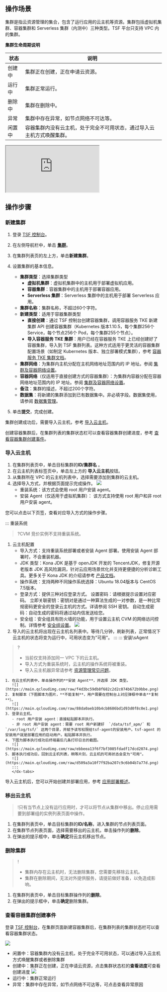 ## 操作场景

集群是指云资源管理的集合，包含了运行应用的云主机等资源。集群包括虚拟机集群、容器集群和 Serverless 集群（内测中）三种类型。TSF 平台只支持 VPC 内的集群。

**集群生命周期说明**

| 状态   | 说明                                                         |
| ------ | ------------------------------------------------------------ |
| 创建中 | 集群正在创建，正在申请云资源。                               |
| 运行中 | 集群正常运行。                                               |
| 删除中 | 集群在删除中。                                               |
| 异常   | 集群中存在异常，如节点网络不可达等。                         |
| 闲置中 | 容器集群内没有云主机，处于完全不可用状态，通过导入云主机方式唤醒集群。 |

<div class="doc-video-mod"><iframe src="https://cloud.tencent.com/edu/learning/quick-play/2039-24419?source=gw.doc.media&withPoster=1&notip=1"></iframe></div>

## 操作步骤

### 新建集群

1. 登录 [TSF 控制台](https://console.cloud.tencent.com/tsf/index)。
2. 在左侧导航栏中，单击 **[集群](https://console.cloud.tencent.com/tsf/cluster)**。
3. 在集群列表页的左上方，单击**新建集群**。
4. 设置集群的基本信息。
   - **集群类型**：选择集群类型
     - **虚拟机集群**：虚拟机集群中的主机用于部署虚拟机应用。
     - **容器集群**：容器集群中的主机用于部署容器应用。
     - **Serverless 集群**：Serverless 集群中的主机用于部署 Serverless 应用。
   - **集群名称**：集群名称，不超过60个字符。
   - **新建类型**：适用于容器集群类型
     - **直接创建**：通过 TSF 控制台创建容器集群，调用容器服务 TKE 新建集群 API 创建容器集群（Kubernetes 版本1.10.5，每个集群256个 Service，每个节点256个 Pod，每个集群255个节点）。
     - **导入容器服务 TKE 集群**：用户已经在容器服务 TKE 上已经创建好了容器集群，导入到 TSF 集群列表。这种方式适用于更灵活的容器集群配置场景（如制定 Kubernetes 版本、独立部署模式集群），参考 [容器服务 TKE 集群文档](https://cloud.tencent.com/document/product/457/32187)。
   - **集群网络**：为集群内主机分配在主机网络地址范围内的 IP 地址。参阅 [集群及容器网络设置](https://cloud.tencent.com/document/product/649/16926)。
   - **容器网络**（仅适用于直接创建方式的容器集群）：为集群内容器分配在容器网络地址范围内的 IP 地址。参阅 [集群及容器网络设置](https://cloud.tencent.com/document/product/649/16926)。
   - **备注**：集群的描述，不超过200个字符。
   - **数据集**：将新建的集群添加到已有数据集中。非必填字段。数据集使用，请参阅 [数据集管理](https://cloud.tencent.com/document/product/649/38326)。
		
5. 单击**提交**，完成创建。

集群创建成功后，需要导入云主机，参考 [导入云主机](#导入云主机)。

创建容器集群后，在集群列表的集群状态栏可以查看容器集群创建进度，参考 [查看容器集群创建事件](#查看容器集群创建事件)。

### 导入云主机[](id:导入云主机)

1. 在集群列表页中，单击目标集群的**ID/集群名** 。
2. 在云主机列表标签页中，单击左上方的 **导入云主机**按钮。
3. 从集群所在 VPC 的云主机列表中，选择需要添加到集群的云主机。
4. 选择导入方式，并根据页面提示完成操作。
   ![](https://main.qcloudimg.com/raw/64263b917cd2f1ca39eeaabaf79147b6.png)
   - 重装系统：该方式会使用 root 用户安装 agent。
   - 安装 Agent（仅适用于虚拟机集群）： 该方式支持使用 root 用户和非 root 用户安装 agent。

您可以点击以下页签，查看对应导入方式的操作步骤。 

<dx-tabs>
::: 重装系统

>?CVM 竞价实例不支持重装系统。


1. 云主机配置
   - 导入方式：支持重装系统部署或者安装 Agent 部署。使用安装 Agent 部署时，不会重装机器。
   - JDK 类型：Kona JDK 是基于 openJDK 开发的 TencentJDK，修复开源老版本 JDK 高风险漏洞，针对云应用场景优化并支持更便捷的分析诊断工具。更多关于 Kona JDK 的介绍请参考 [产品文档](https://cloud.tencent.com/document/product/1149)。
   - 操作系统：支持两种不同操作系统选择：Ubuntu 18.04版本与 CentOS 7.5版本。
   - 登录方式：提供三种对应登录方式。
     设置密码：请根据提示设置对应密码。
     立即关联密钥：密钥对是通过一种算法生成的一对参数，是一种比常规密码更安全的登录云主机的方式。详请参阅 SSH 密钥。
     自动生成密码：自动生成的密码将通过站内信发送给您。
   - 安全组：安全组具有防火墙的功能，用于设置云主机 CVM 的网络访问控制。详情参考 [安全组设置](https://cloud.tencent.com/document/product/649/30131)。
     ![](https://main.qcloudimg.com/raw/87152dbda468854bf8eee7c4a444c4ea.png)
2. 导入的云主机将出现在云主机名列表中。等待几分钟，刷新列表，正常情况下云主机的状态将变为运行中，可用状态变为"可用"。
   :::
   ::: 安装\sAgent

>?
>- 当前仅支持添加同一 VPC 下的云主机。
>- 导入方式为重装系统时，云主机的操作系统将被重装。
>- 导入云主机器异常请参考 [资源管理常见问题](https://cloud.tencent.com/document/product/649/20270)。


    1. 在云主机列表中，单击操作列的**安装 Agent**，并选择 JDK 类型。
       ![](https://main.qcloudimg.com/raw/f4d3bc59db8f682c2d2c074b672b9bbe.png)
    2. 复制脚本（下图脚本为图片，**不能复制**，用户需要在控制台上对应弹框中单击**复制**）。
       ![](https://main.qcloudimg.com/raw/88da0aeb10b4cb8686bd1d93d0f8c0e1.png)
    3. 登录云主机。
       - root 用户安装 agent：直接粘贴脚本并执行。
       - 非 root 用户安装 agent：需要 root 用户新建好  `/data/tsf_apm/` 和 `/var/log/tsf/` 这两个目录，并赋予读写权限给tsf-agent的安装用户。tsf-agent 的安装用户就是部署应用的启动用户。粘贴脚本并执行。
    4. 下图为脚本执行成功后终端最后几条打印日志的截图。
       ![](https://main.qcloudimg.com/raw/ebbeea13f6f7bf3085fdadf17dcd2074.png)
    5. 脚本执行成功后，回到云主机列表，稍等片刻，云主机的可用状态会变为"可用"。
       ![](https://main.qcloudimg.com/raw/d509a3a10f7f92ba207c9c6b04b7a77d.png)
       :::
       </dx-tabs>

导入云主机后，您可以开始创建并部署应用，参考 [应用部署概述](https://cloud.tencent.com/document/product/649/16931)。

### 移出云主机

>!只有当节点上没有运行应用时，才可以将节点从集群中移出。停止应用需要到部署组的实例列表页面中操作。

1. 在集群列表页中，单击目标集群的**ID/名称**，进入集群的节点列表页面。
2. 在集群节点列表页面，选择需要移出的云主机，单击操作列的**删除**。
3. 在弹出的提示框中，单击**确定**将云主机移出节点。

### 删除集群

>!
>- 集群内存在云主机时，无法删除集群，您需要先移除云主机。
>- 集群在删除期间，无法对外提供服务，请提前做好准备，以免造成影响。

1. 在集群列表页中，单击目标集群操作列的**删除**。
2. 在弹出的提示框中，单击**确定**删除集群。

### 查看容器集群创建事件[](id:查看容器集群创建事件)

登录 [TSF 控制台](https://console.cloud.tencent.com/tsf/index)，在集群页面新建容器集群后，在集群列表的集群状态栏可以查看容器集群状态。

![](https://main.qcloudimg.com/raw/ab0707c6b64009454aa5fb012070ca2a.png)

- 闲置中：容器集群内没有云主机，处于完全不可用状态，可以通过导入云主机方式唤醒集群或者删除集群
- 创建中：集群正在创建，正在申请云资源，点击集群状态栏的**查看进度**可查看创建进度
  ![](https://main.qcloudimg.com/raw/5b01fc8e9e1eca5a3caf29d7a3cec39c.png)
- 运行中：集群正常运行
- 异常：集群中存在异常，如节点网络不可达等，可点击查看异常原因


